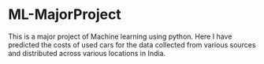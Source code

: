 # ML-MajorProject
This is a major project of Machine learning using python.
Here I have predicted the costs of used cars for the data collected from various sources and distributed across various locations in India. 
